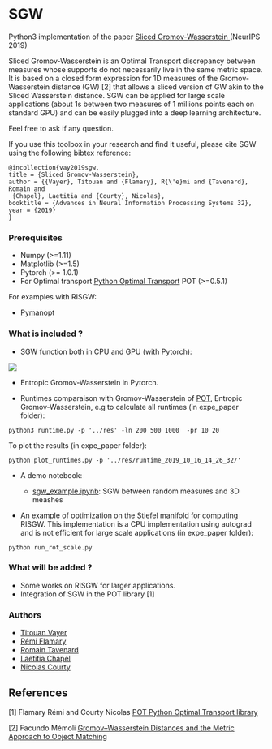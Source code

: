 
# SGW

Python3 implementation of the paper [Sliced Gromov-Wasserstein
](https://arxiv.org/abs/1905.10124) (NeurIPS 2019)

Sliced Gromov-Wasserstein is an Optimal Transport discrepancy between measures whose supports do not necessarily live in the same metric space. It is based on a closed form expression for 1D measures of the Gromov-Wasserstein distance (GW) [2] that allows a sliced version of GW akin to the Sliced Wasserstein distance. SGW can be applied for large scale applications (about 1s between two measures of 1 millions points each on standard GPU) and can be easily plugged into a deep learning architecture.

Feel free to ask if any question.

If you use this toolbox in your research and find it useful, please cite SGW using the following bibtex reference:

```
@incollection{vay2019sgw,
title = {Sliced Gromov-Wasserstein},
author = {{Vayer}, Titouan and {Flamary}, R{\'e}mi and {Tavenard}, Romain and
 {Chapel}, Laetitia and {Courty}, Nicolas},
booktitle = {Advances in Neural Information Processing Systems 32},
year = {2019}
}
```

### Prerequisites

* Numpy (>=1.11)
* Matplotlib (>=1.5)
* Pytorch (>= 1.0.1)
* For Optimal transport [Python Optimal Transport](https://pot.readthedocs.io/en/stable/) POT (>=0.5.1)

For examples with RISGW:
* [Pymanopt](https://pymanopt.github.io)

### What is included ?


* SGW function both in CPU and GPU (with Pytorch):

![](horses.gif)


* Entropic Gromov-Wasserstein in Pytorch.

* Runtimes comparaison with Gromov-Wasserstein of [POT](https://github.com/rflamary/POT), Entropic Gromov-Wasserstein, e.g to calculate all runtimes (in expe_paper folder):

```
python3 runtime.py -p '../res' -ln 200 500 1000  -pr 10 20
```

To plot the results (in expe_paper folder):

```
python plot_runtimes.py -p '../res/runtime_2019_10_16_14_26_32/'
```

* A demo notebook:
	- [sgw_example.ipynb](sgw_example.ipynb): SGW between random measures and 3D meashes

* An example of optimization on the Stiefel manifold for computing RISGW. This implementation is a CPU implementation using autograd and is not efficient for large scale applications (in expe_paper folder): 

```
python run_rot_scale.py 
```

### What will be added ?
* Some works on RISGW for larger applications. 
* Integration of SGW in the POT library [1]


### Authors

* [Titouan Vayer](https://github.com/tvayer)
* [Rémi Flamary](https://github.com/rflamary)
* [Romain Tavenard](https://github.com/rtavenar)
* [Laetitia Chapel](https://github.com/lchapel)
* [Nicolas Courty](https://github.com/ncourty)


## References

[1] Flamary Rémi and Courty Nicolas [POT Python Optimal Transport library](https://github.com/rflamary/POT)

[2] Facundo Mémoli [Gromov–Wasserstein Distances and the Metric Approach to Object Matching](https://media.adelaide.edu.au/acvt/Publications/2011/2011-Gromov%E2%80%93Wasserstein%20Distances%20and%20the%20Metric%20Approach%20to%20Object%20Matching.pdf)
